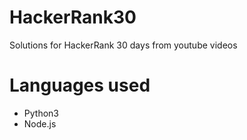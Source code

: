 # HackerRank30
Solutions for HackerRank 30 days from youtube videos

# Languages used 
- Python3
- Node.js
